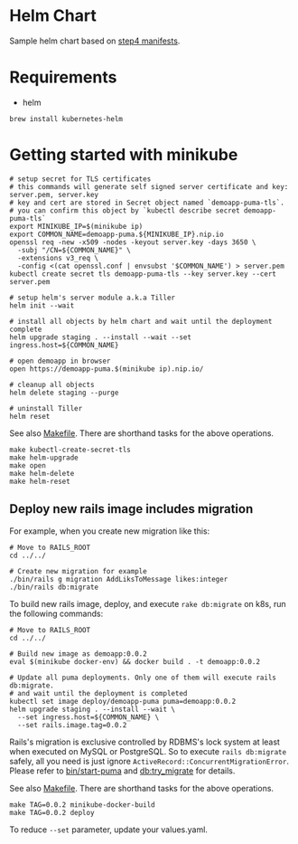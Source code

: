 Helm Chart
==========

Sample helm chart based on [step4 manifests](../manifests-step4/).

# Requirements

* helm
```
brew install kubernetes-helm
```

# Getting started with minikube

```
# setup secret for TLS certificates
# this commands will generate self signed server certificate and key: server.pem, server.key
# key and cert are stored in Secret object named `demoapp-puma-tls`.
# you can confirm this object by `kubectl describe secret demoapp-puma-tls`
export MINIKUBE_IP=$(minikube ip)
export COMMON_NAME=demoapp-puma.${MINIKUBE_IP}.nip.io
openssl req -new -x509 -nodes -keyout server.key -days 3650 \
  -subj "/CN=${COMMON_NAME}" \
  -extensions v3_req \
  -config <(cat openssl.conf | envsubst '$COMMON_NAME') > server.pem
kubectl create secret tls demoapp-puma-tls --key server.key --cert server.pem

# setup helm's server module a.k.a Tiller
helm init --wait

# install all objects by helm chart and wait until the deployment complete
helm upgrade staging . --install --wait --set ingress.host=${COMMON_NAME}

# open demoapp in browser
open https://demoapp-puma.$(minikube ip).nip.io/

# cleanup all objects
helm delete staging --purge

# uninstall Tiller
helm reset
```

See also [Makefile](Makefile). There are shorthand tasks for the above operations.

```
make kubectl-create-secret-tls
make helm-upgrade
make open
make helm-delete
make helm-reset
```

## Deploy new rails image includes migration

For example, when you create new migration like this:

```
# Move to RAILS_ROOT
cd ../../

# Create new migration for example
./bin/rails g migration AddLiksToMessage likes:integer
./bin/rails db:migrate
```

To build new rails image, deploy, and execute `rake db:migrate` on k8s, run the following commands:

```
# Move to RAILS_ROOT
cd ../../

# Build new image as demoapp:0.0.2
eval $(minikube docker-env) && docker build . -t demoapp:0.0.2

# Update all puma deployments. Only one of them will execute rails db:migrate.
# and wait until the deployment is completed
kubectl set image deploy/demoapp-puma puma=demoapp:0.0.2
helm upgrade staging . --install --wait \
  --set ingress.host=${COMMON_NAME} \
  --set rails.image.tag=0.0.2
```

Rails's migration is exclusive controlled by RDBMS's lock system at least when executed on MySQL or PostgreSQL.
So to execute `rails db:migrate` safely, all you need is just ignore `ActiveRecord::ConcurrentMigrationError`.
Please refer to [bin/start-puma](/bin/start-puma) and [db:try_migrate](/lib/tasks/db.rake) for details.

See also [Makefile](Makefile). There are shorthand tasks for the above operations.

```
make TAG=0.0.2 minikube-docker-build
make TAG=0.0.2 deploy
```

To reduce `--set` parameter, update your values.yaml.
